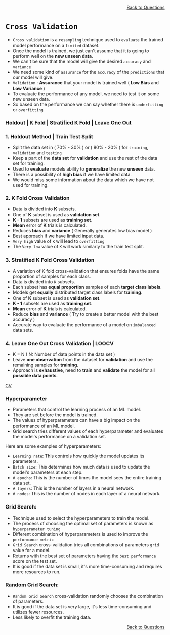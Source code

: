 <p align='right'><a align="right" href="https://github.com/KIRANKUMAR7296/Library/blob/main/Interview.md">Back to Questions</a></p>

# `Cross Validation`

- `Cross validation` is a `resampling` technique used to `evaluate` the trained model performance on a `limited` dataset.
- Once the model is trained, we just can't assume that it is going to perform well on the **new unseen data**.
- We can't be sure that the model will give the desired `accuracy` and `variance`
- We need some kind of `assurance` for the `accuracy` of the `predictions` that our model will give. 
- `Validation` : **Assurance** that your model is trained well ( **Low Bias** and **Low Variance** ) 
- To evaluate the performance of any model, we need to test it on some new unseen data.
- So based on the performance we can say whether there is `underfitting` or `overfitting`

<h3><a href='#hold'>Holdout</a> | <a href='#kfold'>K Fold</a> | <a href='#skfold'>Stratified K Fold</a> | <a href='#loocv'>Leave One Out</a> </h3>

<h3 name='hold'> 1. Holdout Method | Train Test Split</h3>

- Split the data set in ( 70% - 30% ) or ( 80% - 20% ) for `training`, `validation` and `testing`
- Keep a part of the **data set** for **validation** and use the rest of the data set for training.
- Used to **evaluate** models ability to **generalize** the new **unseen** data.
- There is a possibility of **high bias** if we have limited data.
- We would miss some information about the data which we have not used for training.

<h3 name='kfold'> 2. K Fold Cross Validation</h3>

- Data is divided into **K** subsets.
- One of **K** subset is used as **validation set**.
- **K - 1** subsets are used as **training set**.
- **Mean** error of **K** trials is calculated.
- Reduces **bias** and **variance** ( Generally generates low bias model )
- Best approach if we have limited input data.
- `Very high` value of `K` will lead to `overfitting`
- The `Very low` value of `K` will work similarly to the train test split.

<h3 name='skfold'> 3. Stratified K Fold Cross Validation</h3>

- A variation of K fold cross-validation that ensures folds have the same proportion of samples for each class.
- Data is divided into `K` subsets.
- Each subset has **equal proportion** samples of each **target class labels**.
- Models get **equally** distributed target class labels for **training**.
- One of **K** subset is used as **validation set**.
- **K - 1** subsets are used as **training set**.
- **Mean** error of **K** trials is calculated.
- Reduce **bias** and **variance** ( Try to create a better model with the best accuracy )
- Accurate way to evaluate the performance of a model on `imbalanced` data sets.

<h3 name='loocv'> 4. Leave One Out Cross Validation | LOOCV</h3>

- K = N ( N: Number of data points in the data set )
- Leave **one observation** from the dataset for **validation** and use the remaining samples for **training**.
- Approach is **exhaustive**, need to **train** and **validate** the model for all **possible data points**.

[CV](https://amueller.github.io/ml-training-intro/slides/03-cross-validation-grid-search.html#21)

### Hyperparameter

- Parameters that control the learning process of an ML model.
- They are set before the model is trained.
- The values of hyperparameters can have a big impact on the performance of an ML model.
- Grid search tries different values of each hyperparameter and evaluates the model's performance on a validation set.

Here are some examples of hyperparameters:

- `Learning rate`: This controls how quickly the model updates its parameters.
- `Batch size`: This determines how much data is used to update the model's parameters at each step.
- `# epochs`: This is the number of times the model sees the entire training data set.
- `# layers`: This is the number of layers in a neural network.
- `# nodes`: This is the number of nodes in each layer of a neural network.

### Grid Search:

- Technique used to select the hyperparameters to train the model.
- The process of choosing the optimal set of parameters is known as `hyperparameter tuning`
- Different combination of hyperparameters is used to improve the `performance metric`
- `Grid Search` cross-validation tries all combinations of parameters `grid` value for a model. 
- Returns with the best set of parameters having the `best performance` score on the test set.
- It is good if the data set is small, it's more time-consuming and requires more resources to run.

### Random Grid Search:

- `Random Grid Search` cross-validation randomly chooses the combination of parameters.
- It is good if the data set is very large, it's less time-consuming and utilizes fewer resources.
- Less likely to overfit the training data.

<p align='right'><a align="right" href="https://github.com/KIRANKUMAR7296/Library/blob/main/Interview.md">Back to Questions</a></p>
